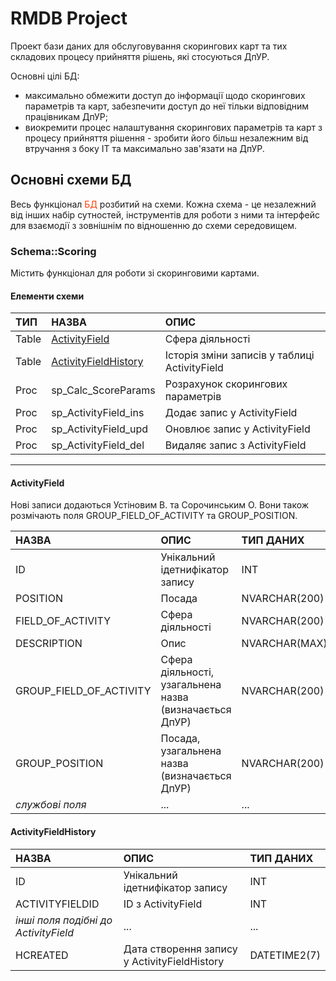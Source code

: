 # RMDB Project
Проект бази даних для обслуговування скорингових карт та тих складових процесу прийняття рішень, які стосуються ДпУР.

Основні цілі БД:
  * максимально обмежити доступ до інформації щодо скорингових параметрів та карт, забезпечити доступ до неї тільки відповідним працівникам ДпУР;
  * виокремити процес налаштування скорингових параметрів та карт з процесу прийняття рішення - зробити його більш незалежним від втручання з боку IT та максимально зав'язати на ДпУР.

## Основні схеми БД
Весь функціонал <span style="color:#ff3f05">БД</span> розбитий на схеми. Кожна схема - це незалежний від інших набір сутностей, інструментів для роботи з ними та інтерфейс для взаємодії з зовнішнім по відношенню до схеми середовищем.

### Schema::Scoring
Містить функціонал для роботи зі скоринговими картами.

#### Елементи схеми
| ТИП | НАЗВА | ОПИС |
|:-----------|:-----------------------------------|:-----------|
| Table | <a href="#ActivityField">ActivityField</a> | Сфера діяльності |
| Table | <a href="#ActivityFieldHistory">ActivityFieldHistory</a> | Історія зміни записів у таблиці ActivityField |
| Proc | sp_Calc_ScoreParams | Розрахунок скорингових параметрів |
| Proc | sp_ActivityField_ins | Додає запис у ActivityField |
| Proc | sp_ActivityField_upd | Оновлює запис у ActivityField |
| Proc | sp_ActivityField_del | Видаляє запис з ActivityField |

---

#### <span id = "ActivityField"/>ActivityField

Нові записи додаються Устіновим В. та Сорочинським О. Вони також розмічають поля GROUP_FIELD_OF_ACTIVITY та GROUP_POSITION.

| НАЗВА | ОПИС | ТИП ДАНИХ |
|:-----------------------------------|:-----------|:-----------|
| ID | Унікальний ідетнифікатор запису | INT |
| POSITION | Посада | NVARCHAR(200) |
| FIELD_OF_ACTIVITY | Сфера діяльності | NVARCHAR(200) |
| DESCRIPTION | Опис | NVARCHAR(MAX) |
| GROUP_FIELD_OF_ACTIVITY | Сфера діяльності, узагальнена назва (визначається ДпУР) | NVARCHAR(200) |
| GROUP_POSITION | Посада, узагальнена назва (визначається ДпУР) | NVARCHAR(200) |
| *службові поля* | ... | ... |

#### <span id = "ActivityFieldHistory"/>ActivityFieldHistory
| НАЗВА | ОПИС | ТИП ДАНИХ |
|:-----------------------------------|:-----------|:-----------|
| ID | Унікальний ідетнифікатор запису | INT |
| ACTIVITYFIELDID | ID з ActivityField | INT |
| *інші поля подібні до ActivityField* | ... | ... |
| HCREATED | Дата створення запису у ActivityFieldHistory | DATETIME2(7) |
